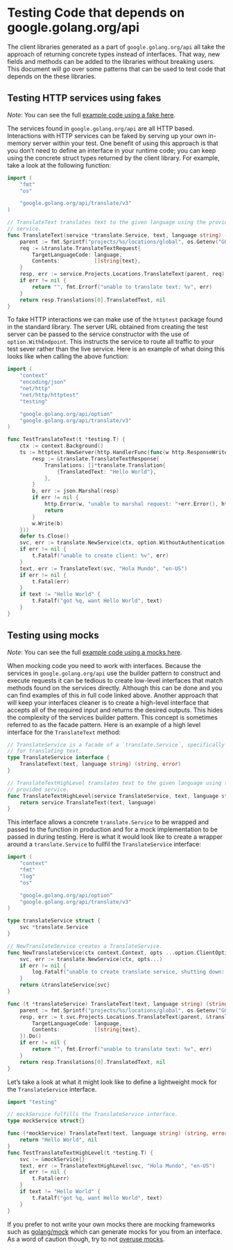 # Testing Code that depends on google.golang.org/api

The client libraries generated as a part of `google.golang.org/api` all take
the approach of returning concrete types instead of interfaces. That way, new
fields and methods can be added to the libraries without breaking users. This
document will go over some patterns that can be used to test code that depends
on the these libraries.

## Testing HTTP services using fakes

*Note*: You can see the full
[example code using a fake here](https://github.com/googleapis/google-api-go-client/tree/master/internal/examples/fake).

The services found in `google.golang.org/api` are all HTTP based.
Interactions with HTTP services can be faked by serving up your own in-memory
server within your test. One benefit of using this approach is that you don’t
need to define an interface in your runtime code; you can keep using the
concrete struct types returned by the client library. For example, take a look
at the following function:

```go
import (
    "fmt"
    "os"

    "google.golang.org/api/translate/v3"
)

// TranslateText translates text to the given language using the provided
// service.
func TranslateText(service *translate.Service, text, language string) (string, error) {
    parent := fmt.Sprintf("projects/%s/locations/global", os.Getenv("GOOGLE_CLOUD_PROJECT"))
    req := &translate.TranslateTextRequest{
        TargetLanguageCode: language,
        Contents:           []string{text},
    }
    resp, err := service.Projects.Locations.TranslateText(parent, req).Do()
    if err != nil {
        return "", fmt.Errorf("unable to translate text: %v", err)
    }
    return resp.Translations[0].TranslatedText, nil
}
```

To fake HTTP interactions we can make use of the `httptest` package found in the
standard library. The server URL obtained from creating the test server can be
passed to the service constructor with the use of `option.WithEndpoint`. This
instructs the service to route all traffic to your test sever rather than the
live service. Here is an example of what doing this looks like when calling the
above function:

```go
import (
    "context"
    "encoding/json"
    "net/http"
    "net/http/httptest"
    "testing"

    "google.golang.org/api/option"
    "google.golang.org/api/translate/v3"
)

func TestTranslateText(t *testing.T) {
    ctx := context.Background()
    ts := httptest.NewServer(http.HandlerFunc(func(w http.ResponseWriter, r *http.Request) {
        resp := &translate.TranslateTextResponse{
            Translations: []*translate.Translation{
                {TranslatedText: "Hello World"},
            },
        }
        b, err := json.Marshal(resp)
        if err != nil {
            http.Error(w, "unable to marshal request: "+err.Error(), http.StatusBadRequest)
            return
        }
        w.Write(b)
    }))
    defer ts.Close()
    svc, err := translate.NewService(ctx, option.WithoutAuthentication(), option.WithEndpoint(ts.URL))
    if err != nil {
        t.Fatalf("unable to create client: %v", err)
    }
    text, err := TranslateText(svc, "Hola Mundo", "en-US")
    if err != nil {
        t.Fatal(err)
    }
    if text != "Hello World" {
        t.Fatalf("got %q, want Hello World", text)
    }
}
```

## Testing using mocks

*Note*: You can see the full
[example code using a mocks here](https://github.com/googleapis/google-api-go-client/tree/master/internal/examples/mock).

When mocking code you need to work with interfaces. Because the services in
`google.golang.org/api` use the builder pattern to construct and execute
requests it can be tedious to create low-level interfaces that match methods
found on the services directly. Although this can be done and you can find
examples of this in full code linked above. Another approach that will keep your
interfaces cleaner is to create a high-level interface that accepts all of the
required input and returns the desired outputs. This hides the complexity of the
services builder pattern. This concept is sometimes referred to as the facade
pattern. Here is an example of a high level interface for the `TranslateText`
method:

```go
// TranslateService is a facade of a `translate.Service`, specifically used to
// for translating text.
type TranslateService interface {
    TranslateText(text, language string) (string, error)
}

// TranslateTextHighLevel translates text to the given language using the
// provided service.
func TranslateTextHighLevel(service TranslateService, text, language string) (string, error) {
    return service.TranslateText(text, language)
}
```

This interface allows a concrete `translate.Service` to be wrapped and passed to
the function in production and for a mock implementation to be passed in during
testing. Here is what it would look like to create a wrapper around a `translate.Service`
to fullfil the `TranslateService` interface:

```go
import (
    "context"
    "fmt"
    "log"
    "os"

    "google.golang.org/api/option"
    "google.golang.org/api/translate/v3"
)

type translateService struct {
    svc *translate.Service
}

// NewTranslateService creates a TranslateService.
func NewTranslateService(ctx context.Context, opts ...option.ClientOption) TranslateService {
    svc, err := translate.NewService(ctx, opts...)
    if err != nil {
        log.Fatalf("unable to create translate service, shutting down: %v", err)
    }
    return &translateService{svc}
}

func (t *translateService) TranslateText(text, language string) (string, error) {
    parent := fmt.Sprintf("projects/%s/locations/global", os.Getenv("GOOGLE_CLOUD_PROJECT"))
    resp, err := t.svc.Projects.Locations.TranslateText(parent, &translate.TranslateTextRequest{
        TargetLanguageCode: language,
        Contents:           []string{text},
    }).Do()
    if err != nil {
        return "", fmt.Errorf("unable to translate text: %v", err)
    }
    return resp.Translations[0].TranslatedText, nil
}
```

Let’s take a look at what it might look like to define a lightweight mock for
the `TranslateService` interface.

```go
import "testing"

// mockService fulfills the TranslateService interface.
type mockService struct{}

func (*mockService) TranslateText(text, language string) (string, error) {
    return "Hello World", nil
}
func TestTranslateTextHighLevel(t *testing.T) {
    svc := &mockService{}
    text, err := TranslateTextHighLevel(svc, "Hola Mundo", "en-US")
    if err != nil {
        t.Fatal(err)
    }
    if text != "Hello World" {
        t.Fatalf("got %q, want Hello World", text)
    }
}
```

If you prefer to not write your own mocks there are mocking frameworks such as
[golang/mock](https://github.com/golang/mock) which can generate mocks for you
from an interface. As a word of caution though, try to not
[overuse mocks](https://testing.googleblog.com/2013/05/testing-on-toilet-dont-overuse-mocks.html).
